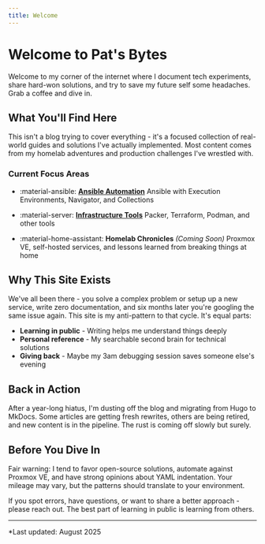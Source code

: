 ```yaml
---
title: Welcome
---
```

# Welcome to Pat's Bytes

Welcome to my corner of the internet where I document tech experiments, share hard-won solutions, and try to save my future self some headaches. Grab a coffee and dive in.

## What You'll Find Here

This isn't a blog trying to cover everything - it's a focused collection of real-world guides and solutions I've actually implemented.
Most content comes from my homelab adventures and production challenges I've wrestled with.

### Current Focus Areas

<div class="grid cards" markdown>

- :material-ansible: **[Ansible Automation](ansible/index.md)**
  Ansible with Execution Environments, Navigator, and Collections

- :material-server: **[Infrastructure Tools](infrastructure/index.md)**
  Packer, Terraform, Podman, and other tools

- :material-home-assistant: **Homelab Chronicles** *(Coming Soon)*
  Proxmox VE, self-hosted services, and lessons learned from breaking things at home

</div>

## Why This Site Exists

We've all been there - you solve a complex problem or setup up a new service, write zero documentation, and six months later you're googling the same issue again. This site is my anti-pattern to that cycle. It's equal parts:

- **Learning in public** - Writing helps me understand things deeply
- **Personal reference** - My searchable second brain for technical solutions
- **Giving back** - Maybe my 3am debugging session saves someone else's evening

## Back in Action
After a year-long hiatus, I'm dusting off the blog and migrating from Hugo to MkDocs. Some articles are getting fresh rewrites, others are being retired, and new content is in the pipeline. The rust is coming off slowly but surely.

## Before You Dive In

Fair warning: I tend to favor open-source solutions, automate against Proxmox VE, and have strong opinions about YAML indentation. 
Your mileage may vary, but the patterns should translate to your environment.

If you spot errors, have questions, or want to share a better approach - please reach out. The best part of learning in public is learning from others.


---

*Last updated: August 2025
